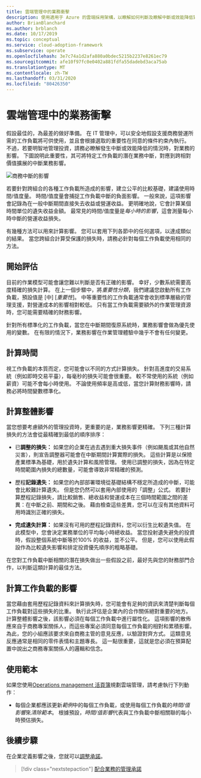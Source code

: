 ```yaml
---
title: 雲端管理中的業務衝擊
description: 使用適用于 Azure 的雲端採用架構，以瞭解如何判斷及瞭解中斷或效能降低對您企業造成的影響。
author: BrianBlanchard
ms.author: brblanch
ms.date: 10/17/2019
ms.topic: conceptual
ms.service: cloud-adoption-framework
ms.subservice: operate
ms.openlocfilehash: 3e7c74a1d2afa880a0bdec5215b2237e8261ec79
ms.sourcegitcommit: afe10f97fc0e0402a881fdfa55dadebd3aca75ab
ms.translationtype: MT
ms.contentlocale: zh-TW
ms.lasthandoff: 03/31/2020
ms.locfileid: "80426350"
---
```

# <a name="business-impact-in-cloud-management"></a>雲端管理中的業務衝擊

假設最佳的，為最差的做好準備。 在 IT 管理中，可以安全地假設支援商務營運所需的工作負載將可供使用，並且會根據選取的重要性在同意的條件約束內執行。 不過，若要明智地管理投資，請務必瞭解發生中斷或效能降低的情況時，對業務的影響。 下圖說明此重要性，其可將特定工作負載的潛在業務中斷，對應到跨相對價值擴展的中斷業務影響。

![商務中斷的影響](../../_images/manage/time-value-impact.png)

若要針對跨組合的各種工作負載所造成的影響，建立公平的比較基礎，建議使用時間/值度量。 時間/值度量會捕捉工作負載中斷的負面影響。 一般來說，這項影響會記錄為在一般中斷期間直接失去收益或營運收益。 更明確地說，它會計算某個時間單位的遺失收益金額。 最常見的時間/值度量是*每小時的影響*，這會測量每小時中斷的營運收益損失。

有幾種方法可以用來計算影響。 您可以套用下列各節中的任何選項，以達成類似的結果。 當您跨組合計算受保護的損失時，請務必針對每個工作負載使用相同的方法。

## <a name="start-with-estimates"></a>開始評估

目前的作業模型可能會讓您難以判斷是否有正確的影響。 幸好，少數系統需要高度精確的損失計算。 在上一個步驟中，將*重要性分類*，我們建議您啟動所有工作負載，預設值是 [中] [*重要性*]。 中等重要性的工作負載通常會收到標準層級的管理支援，對營運成本的影響相對較低。 只有當工作負載需要額外的作業管理資源時，您可能需要精確的財務影響。

針對所有標準化的工作負載，當您在中斷期間復原系統時，業務影響會做為優先使用的變數。 在有限的情況下，業務影響在作業管理體驗中幾乎不會有任何變更。

## <a name="calculate-time"></a>計算時間

視工作負載的本質而定，您可能會以不同的方式計算損失。 針對高進度的交易系統（例如即時交易平臺），每毫秒的損失可能會很重要。 較不常使用的系統（例如薪資）可能不會每小時使用。 不論使用頻率是高或低，當您計算財務影響時，請務必將時間變數標準化。

## <a name="calculate-total-impact"></a>計算整體影響

當您想要考慮額外的管理投資時，更重要的是，業務影響更精確。 下列三種計算損失的方法會從最精確到最低的順序排序：

- 已**調整的損失：** 如果您的企業在過去遇到重大損失事件（例如颶風或其他自然災害），則宣告調整器可能會在中斷期間計算實際的損失。 這些計算是以保險產業標準為基礎，用於遺失計算和風險管理。 使用已調整的損失，因為在特定時間範圍內損失的總數量，可能會導致非常精確的預測。

- 歷程**記錄遺失：** 如果您的內部部署環境從基礎結構不穩定所造成的中斷，可能會比較難計算遺失。 但是您仍然可以套用內部使用的「調整」公式。 若要計算歷程記錄損失，請比較銷售、總收益和營運成本在三個時間範圍之間的差異：在中斷之前、期間和之後。 藉由檢查這些差異，您可以在沒有其他資料可用時識別正確的損失。

- **完成遺失計算：** 如果沒有可用的歷程記錄資料，您可以衍生比較遺失值。 在此模型中，您會決定業務單位的平均每小時總收益。 當您投射遺失避免的投資時，假設整個系統中斷等於100% 的收益，並不公平。 但是，您可以使用此假設作為比較遺失影響和排定投資優先順序的粗略基礎。

在您對工作負載中斷相關的潛在損失做出一些假設之前，最好先與您的財務部門合作，以判斷這類計算的最佳方法。

## <a name="calculate-workload-impact"></a>計算工作負載的影響

當您藉由套用歷程記錄資料來計算損失時，您可能會有足夠的資訊來清楚判斷每個工作負載對這些損失的比重。 執行此評估是企業內的合作關係絕對重要的地方。 計算整體影響之後，該影響必須在每個工作負載中進行屬性化。 這項影響的散佈應來自于商務專案關係人，而這些專案必須同意每個工作負載的相對和累積影響。 為此，您的小組應該要求來自商務主管的意見反應，以驗證對齊方式。 這類意見反應通常是相同的零件表情和主題專長。 這一點很重要，這就是您必須在預算配置中說出之商務專案關係人的邏輯和信念。

## <a name="use-the-template"></a>使用範本

如果您使用[Operations management 活頁簿](https://raw.githubusercontent.com/microsoft/CloudAdoptionFramework/master/manage/opsmanagementworkbook.xlsx)規劃雲端管理，請考慮執行下列動作：

- 每個企業都應該更新*範例*中的每個工作負載，或使用每個工作負載的*時間/值影響*來*清除範本*。 根據預設，*時間/值影響*代表與工作負載中斷相關聯的每小時預估損失。

## <a name="next-steps"></a>後續步驟

在企業定義影響之後，您就可以[調整承諾](./commitment.md)。

> [!div class="nextstepaction"]
> [配合業務的管理承諾](./commitment.md)
